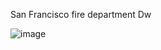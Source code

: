 San Francisco fire department Dw

![image](https://github.com/KkazeKa/SanFrancisco-Fire-Department-DW/assets/87916759/1b8df314-eaa3-4d14-9c86-f4a72d61633b)

